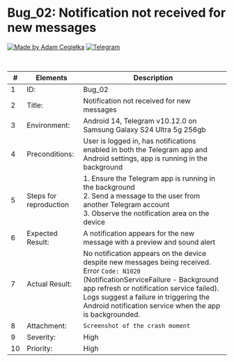 # Bug_02: Notification not received for new messages

[![Made by Adam Cegiełka](https://img.shields.io/badge/made%20by%20-Adam%20Cegielka-blue.svg?style=flat-square)](https://adamcegielka.pl)
[![Telegram](https://img.shields.io/badge/Testing%20App-Telegram-24A1DE.svg?logo=telegram)](https://web.telegram.org)

<br>

| # | Elements | Description |
| --- | --- | --- |
| 1 | ID: | Bug_02|
| 2 | Title: | Notification not received for new messages |
| 3 | Environment: | Android 14, Telegram v10.12.0 on Samsung Galaxy S24 Ultra 5g 256gb |
| 4 | Preconditions: | User is logged in, has notifications enabled in both the Telegram app and Android settings, app is running in the background |
| 5 | Steps for reproduction | 1. Ensure the Telegram app is running in the background<br>2. Send a message to the user from another Telegram account<br>3. Observe the notification area on the device |
| 6 | Expected Result: | A notification appears for the new message with a preview and sound alert |
| 7 | Actual Result: | No notification appears on the device despite new messages being received.<br>Error `Code: N1020` (NotificationServiceFailure - Background app refresh or notification service failed). Logs suggest a failure in triggering the Android notification service when the app is backgrounded. |
| 8 | Attachment: | `Screenshot of the crash moment` |
| 9 | Severity: | High |
| 10 | Priority: | High |
